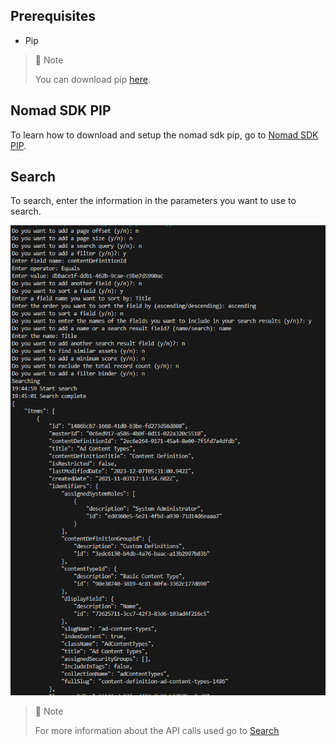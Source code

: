 ## Prerequisites

- Pip

> 📘 Note
> 
> You can download pip [here](https://pip.pypa.io/en/stable/installation/).

## Nomad SDK PIP

To learn how to download and setup the nomad sdk pip, go to [Nomad SDK PIP](https://github.com/Nomad-Media/nomad-sdk/tree/main/nomad-sdk-pip).

## Search

To search, enter the information in the parameters you want to use to search.

![](images/search.png)

> 📘 Note
> 
> For more information about the API calls used go to [Search](ref:search-2)